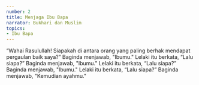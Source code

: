 ```yaml
---
number: 2
title: Menjaga Ibu Bapa
narrator: Bukhari dan Muslim
topics:
- Ibu Bapa
---
```


“Wahai Rasulullah! Siapakah di antara orang yang paling berhak mendapat pergaulan baik saya?”
Baginda menjawab, "Ibumu."
Lelaki itu berkata, “Lalu siapa?” Baginda menjawab, "Ibumu."
Lelaki itu berkata, “Lalu siapa?” Baginda menjawab, "Ibumu."
Lelaki itu berkata, “Lalu siapa?” Baginda menjawab, "Kemudian ayahmu."
